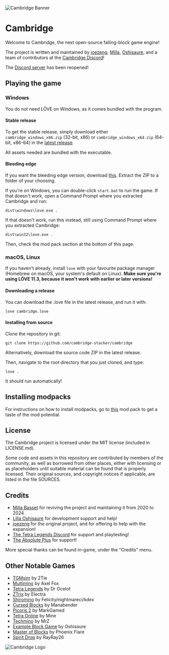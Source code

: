 ![Cambridge Banner](https://t-sp.in/public/img/cambridge.png)

Cambridge
=========

Welcome to Cambridge, the next open-source falling-block game engine!

The project is written and maintained by [joezeng](https://github.com/joezeng), [Milla](https://github.com/MillaBasset), [Oshisaure](https://github.com/oshisaure), and a team of contributors at the [Cambridge Discord][discord]!

The [Discord server][discord] has been reopened!

Playing the game
----------------

### Windows

You do not need LÖVE on Windows, as it comes bundled with the program.

#### Stable release

To get the stable release, simply download either `cambridge_windows_x86.zip` (32-bit, x86) or `cambridge_windows_x64.zip` (64-bit, x86-64) in the [latest release](https://github.com/cambridge-stacker/cambridge/releases/latest).

All assets needed are bundled with the executable.

#### Bleeding edge

If you want the bleeding edge version, download [this](https://github.com/cambridge-stacker/cambridge/archive/master.zip). Extract the ZIP to a folder of your choosing.

If you're on Windows, you can double-click `start.bat` to run the game. If that doesn't work, open a Command Prompt where you extracted Cambridge and run:

	dist\windows\love.exe .

If that doesn't work, run this instead, still using Command Prompt where you extracted Cambridge:

	dist\win32\love.exe .

Then, check the mod pack section at the bottom of this page.

### macOS, Linux

If you haven't already, install `love` with your favourite package manager (Homebrew on macOS, your system's default on Linux). **Make sure you're using LÖVE 11.3, because it won't work with earlier or later versions!**

#### Downloading a release

You can download the .love file in the latest release, and run it with:

    love cambridge.love

#### Installing from source

Clone the repository in git:

	git clone https://github.com/cambridge-stacker/cambridge

Alternatively, download the source code ZIP in the latest release.

Then, navigate to the root directory that you just cloned, and type:

	love .

It should run automatically!

## Installing modpacks

For instructions on how to install modpacks, go to [this](https://github.com/cambridge-stacker/cambridge-modpack) mod pack to get a taste of the mod potential.

License
-------

The Cambridge project is licensed under the MIT license (included in LICENSE.md).

Some code and assets in this repository are contributed by members of the
community, as well as borrowed from other places, either with licensing
or as placeholders until suitable material can be found that is properly
licensed. Their original sources, and copyright notices if applicable, are
listed in the file SOURCES.

Credits
-------
  
- [Milla Basset](https://github.com/MillaBasset) for reviving the project and maintaining it from 2020 to 2024
- [Lilla Oshisaure](https://www.youtube.com/user/LeSpyroshisaure) for development support and help!
- [joezeng](https://github.com/joezeng) for the original project, and for offering to help with the expansion!
- [The Tetra Legends Discord](http://discord.com/invite/7hMx5r2) for support and playtesting!
- [The Absolute Plus](https://discord.gg/6Gf2awJ) for support!

More special thanks can be found in-game, under the "Credits" menu.

Other Notable Games
-------------------

- [TGMsim](https://github.com/2Tie/TGMsim) by 2Tie
- [Multimino](https://gamejolt.com/games/multimino/556683) by Axel Fox
- [Tetra Legends](https://tetralegends.app) by Dr Ocelot
- [ZTrix](https://discord.gg/MGhqCBDGNH) by Electra
- [Shiromino](https://github.com/shiromino/shiromino) by Felicity/nightmareci/kdex
- [Cursed Blocks](https://github.com/Manabender/Cursed-Blocks) by Manabender
- [Picoris 2](https://www.lexaloffle.com/bbs/?tid=41733) by MarkGamed
- [Tetra Online](https://github.com/Juan-Cartes/Tetra-Offline) by Mine
- [Techmino](https://discord.gg/6Yuww44tq8) by MrZ
- [Example Block Game](https://github.com/oshisaure/example-block-game) by Oshisaure
- [Master of Blocks](https://discord.gg/72FZ49mjWh) by Phoenix Flare
- [Spirit Drop](https://rayblastgames.com/spiritdrop.php) by RayRay26

![Cambridge Logo](https://cdn.discordapp.com/attachments/827186653772644452/1077674343544393820/Icon_2.png)
                                            

[discord]: https://discord.gg/AADZUmgsph
